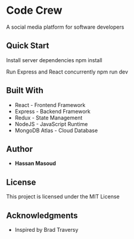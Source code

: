 # Code Crew

A social media platform for software developers

## Quick Start

Install server dependencies
npm install

Run Express and React concurrently
npm run dev

## Built With

* React - Frontend Framework
* Express - Backend Framework
* Redux - State Management
* NodeJS - JavaScript Runtime
* MongoDB Atlas - Cloud Database

## Author

* **Hassan Masoud**

## License

This project is licensed under the MIT License

## Acknowledgments

* Inspired by Brad Traversy
